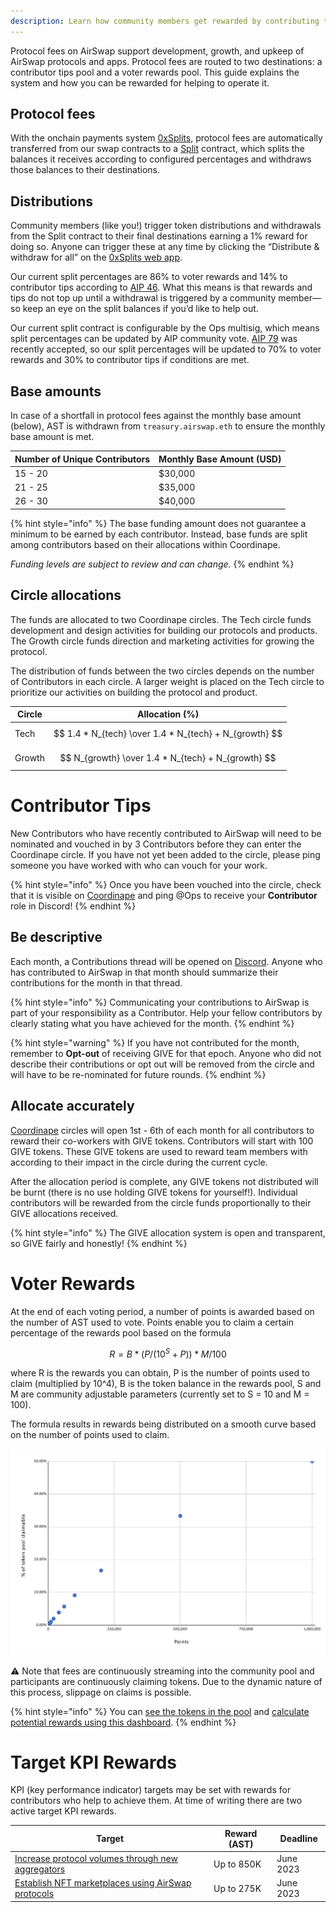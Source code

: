 ```yaml
---
description: Learn how community members get rewarded by contributing to AirSwap
---
```


Protocol fees on AirSwap support development, growth, and upkeep of AirSwap protocols and apps. Protocol fees are routed to two destinations: a contributor tips pool and a voter rewards pool. This guide explains the system and how you can be rewarded for helping to operate it.

## Protocol fees

With the onchain payments system [0xSplits](https://www.0xsplits.xyz/), protocol fees are automatically transferred from our swap contracts to a [Split](https://docs.0xsplits.xyz/core-concepts#split) contract, which splits the balances it receives according to configured percentages and withdraws those balances to their destinations.

## Distributions

Community members (like you!) trigger token distributions and withdrawals from the Split contract to their final destinations earning a 1% reward for doing so. Anyone can trigger these at any time by clicking the “Distribute & withdraw for all” on the [0xSplits web app](https://app.0xsplits.xyz/accounts/0xaD30f7EEBD9Bd5150a256F47DA41d4403033CdF0/).

Our current split percentages are 86% to voter rewards and 14% to contributor tips according to [AIP 46](https://snapshot.org/#/vote.airswap.eth/proposal/QmRes6C3ZqLK4Mk3pygH62wkU2XJWBm3hXo54qZ9Z3FkVz). What this means is that rewards and tips do not top up until a withdrawal is triggered by a community member—so keep an eye on the split balances if you’d like to help out.

Our current split contract is configurable by the Ops multisig, which means split percentages can be updated by AIP community vote. [AIP 79](https://vote.airswap.io/#/proposal/0x4257c648d9c2e8a4a1f38e3cd4c3c901d89b27c48460b734c94c38b2f1a20e59) was recently accepted, so our split percentages will be updated to 70% to voter rewards and 30% to contributor tips if conditions are met.

## Base amounts

In case of a shortfall in protocol fees against the monthly base amount (below), AST is withdrawn from `treasury.airswap.eth` to ensure the monthly base amount is met.

| Number of Unique Contributors | Monthly Base Amount (USD) |
| ----------------------------- | ------------------------- |
| 15 - 20                       | $30,000                   |
| 21 - 25                       | $35,000                   |
| 26 - 30                       | $40,000                   |

{% hint style="info" %}
The base funding amount does not guarantee a minimum to be earned by each contributor. Instead, base funds are split among contributors based on their allocations within Coordinape.

_Funding levels are subject to review and can change._
{% endhint %}

## Circle allocations

The funds are allocated to two Coordinape circles. The Tech circle funds development and design activities for building our protocols and products. The Growth circle funds direction and marketing activities for growing the protocol.

The distribution of funds between the two circles depends on the number of Contributors in each circle. A larger weight is placed on the Tech circle to prioritize our activities on building the protocol and product.

| Circle | Allocation (%)                                          |
| ------ | ------------------------------------------------------- |
| Tech   | $$ 1.4 * N_{tech} \over 1.4 * N_{tech} + N_{growth} $$ |
| Growth | $$ N_{growth} \over 1.4 * N_{tech} + N_{growth} $$    |

# Contributor Tips

New Contributors who have recently contributed to AirSwap will need to be nominated and vouched in by 3 Contributors before they can enter the Coordinape circle. If you have not yet been added to the circle, please ping someone you have worked with who can vouch for your work.

{% hint style="info" %}
Once you have been vouched into the circle, check that it is visible on [Coordinape](https://coordinape.com) and ping @Ops to receive your **Contributor** role in Discord!
{% endhint %}

## Be descriptive

Each month, a Contributions thread will be opened on [Discord](https://chat.airswap.io). Anyone who has contributed to AirSwap in that month should summarize their contributions for the month in that thread.

{% hint style="info" %}
Communicating your contributions to AirSwap is part of your responsibility as a Contributor. Help your fellow contributors by clearly stating what you have achieved for the month.
{% endhint %}

{% hint style="warning" %}
If you have not contributed for the month, remember to **Opt-out** of receiving GIVE for that epoch. Anyone who did not describe their contributions or opt out will be removed from the circle and will have to be re-nominated for future rounds.
{% endhint %}

## Allocate accurately

[Coordinape](https://coordinape.com) circles will open 1st - 6th of each month for all contributors to reward their co-workers with GIVE tokens. Contributors will start with 100 GIVE tokens. These GIVE tokens are used to reward team members with according to their impact in the circle during the current cycle.

After the allocation period is complete, any GIVE tokens not distributed will be burnt (there is no use holding GIVE tokens for yourself!). Individual contributors will be rewarded from the circle funds proportionally to their GIVE allocations received.

{% hint style="info" %}
The GIVE allocation system is open and transparent, so GIVE fairly and honestly!
{% endhint %}

# Voter Rewards

At the end of each voting period, a number of points is awarded based on the number of AST used to vote. Points enable you to claim a certain percentage of the rewards pool based on the formula

$$
R = B * (P / (10^S +P )) * M/100
$$

where R is the rewards you can obtain, P is the number of points used to claim (multiplied by 10^4), B is the token balance in the rewards pool, S and M are community adjustable parameters (currently set to S = 10 and M = 100).

The formula results in rewards being distributed on a smooth curve based on the number of points used to claim.

![Current rewards are distributed on a curve based on the number of points](../.gitbook/assets/rewards.svg)

⚠ Note that fees are continuously streaming into the community pool and participants are continuously claiming tokens. Due to the dynamic nature of this process, slippage on claims is possible.

{% hint style="info" %}
You can [see the tokens in the pool](https://app.zerion.io/0x7296333e1615721f4Bd9Df1a3070537484A50CF8/overview) and [calculate potential rewards using this dashboard](https://dune.xyz/agrimony/airswap_3).
{% endhint %}

# Target KPI Rewards

KPI (key performance indicator) targets may be set with rewards for contributors who help to achieve them. At time of writing there are two active target KPI rewards.

| Target                                                                                                  | Reward (AST) | Deadline  |
| ------------------------------------------------------------------------------------------------------- | ------------ | --------- |
| [Increase protocol volumes through new aggregators](https://github.com/airswap/airswap-aips/issues/82)  | Up to 850K   | June 2023 |
| [Establish NFT marketplaces using AirSwap protocols](https://github.com/airswap/airswap-aips/issues/83) | Up to 275K   | June 2023 |

